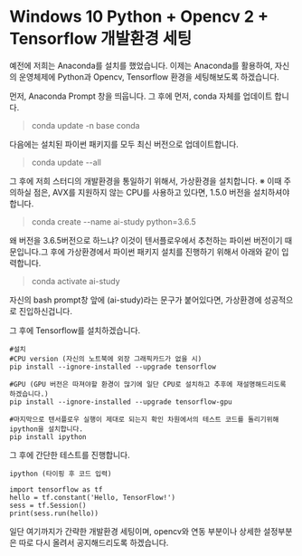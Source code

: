 # Windows 10 Python + Opencv 2 + Tensorflow 개발환경 세팅 

예전에 저희는 Anaconda를 설치를 했었습니다. 
이제는 Anaconda를 활용하여, 자신의 운영체제에 Python과 Opencv, Tensorflow 환경을 세팅해보도록 하겠습니다.

먼저, Anaconda Prompt 창을 띄웁니다.
그 후에 먼저, conda 자체를 업데이트 합니다.

> conda update -n base conda

다음에는 설치된 파이썬 패키지를 모두 최신 버전으로 업데이트합니다.

> conda update --all

그 후에 저희 스터디의 개발환경을 통일하기 위해서, 가상환경을 설치합니다.
※ 이때 주의하실 점은, AVX를 지원하지 않는 CPU를 사용하고 있다면, 1.5.0 버전을 설치하셔야합니다.

> conda create --name ai-study python=3.6.5

왜 버전을 3.6.5버전으로 하느냐? 이것이 텐서플로우에서 추천하는 파이썬 버전이기 때문입니다.그 후에 가상환경에서 파이썬 패키지 설치를 진행하기 위해서 아래와 같이 입력합니다.

> conda activate ai-study

자신의 bash prompt창 앞에 (ai-study)라는 문구가 붙어있다면, 가상환경에 성공적으로 진입하신겁니다.

그 후에 Tensorflow를 설치하겠습니다.

```{.sh}
#설치 
#CPU version (자신의 노트북에 외장 그래픽카드가 없을 시)
pip install --ignore-installed --upgrade tensorflow 

#GPU (GPU 버전은 따져야할 환경이 많기에 일단 CPU로 설치하고 추후에 재설명해드리도록 하겠습니다.)
pip install --ignore-installed --upgrade tensorflow-gpu 

#마지막으로 텐서플로우 실행이 제대로 되는지 확인 차원에서의 테스트 코드를 돌리기위해 ipython을 설치합니다.
pip install ipython 
```

그 후에 간단한 테스트를 진행합니다.

```{.sh}
ipython (타이핑 후 코드 입력)

import tensorflow as tf
hello = tf.constant('Hello, TensorFlow!')
sess = tf.Session()
print(sess.run(hello))
```

일단 여기까지가 간략한 개발환경 세팅이며, opencv와 연동 부분이나 상세한 설정부분은 따로 다시 올려서 공지해드리도록 하겠습니다.